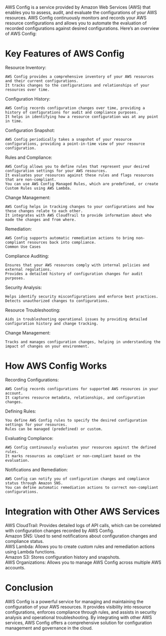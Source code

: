 AWS Config is a service provided by Amazon Web Services (AWS) that enables you to assess, audit, and evaluate the configurations of your AWS resources. AWS Config continuously monitors and records your AWS resource configurations and allows you to automate the evaluation of recorded configurations against desired configurations. Here’s an overview of AWS Config:

# Key Features of AWS Config
Resource Inventory:

    AWS Config provides a comprehensive inventory of your AWS resources and their current configurations.
    It tracks changes to the configurations and relationships of your resources over time.
Configuration History:

    AWS Config records configuration changes over time, providing a history of configurations for audit and compliance purposes.
    It helps in identifying how a resource configuration was at any point in time.
Configuration Snapshot:

    AWS Config periodically takes a snapshot of your resource configurations, providing a point-in-time view of your resource configuration.
Rules and Compliance:

    AWS Config allows you to define rules that represent your desired configuration settings for your AWS resources.
    It evaluates your resources against these rules and flags resources that are non-compliant.
    You can use AWS Config Managed Rules, which are predefined, or create Custom Rules using AWS Lambda.
Change Management:

    AWS Config helps in tracking changes to your configurations and how these changes relate to each other.
    It integrates with AWS CloudTrail to provide information about who made the changes and from where.
Remediation:

    AWS Config supports automatic remediation actions to bring non-compliant resources back into compliance.
    Common Use Cases
Compliance Auditing:

    Ensures that your AWS resources comply with internal policies and external regulations.
    Provides a detailed history of configuration changes for audit purposes.
Security Analysis:

    Helps identify security misconfigurations and enforce best practices.
    Detects unauthorized changes to configurations.
Resource Troubleshooting:

    Aids in troubleshooting operational issues by providing detailed configuration history and change tracking.
Change Management:

    Tracks and manages configuration changes, helping in understanding the impact of changes on your environment.

# How AWS Config Works
Recording Configurations:

    AWS Config records configurations for supported AWS resources in your account.
    It captures resource metadata, relationships, and configuration changes.
Defining Rules:

    You define AWS Config rules to specify the desired configuration settings for your resources.
    Rules can be managed (predefined) or custom.
Evaluating Compliance:

    AWS Config continuously evaluates your resources against the defined rules.
    It marks resources as compliant or non-compliant based on the evaluation.
Notifications and Remediation:

    AWS Config can notify you of configuration changes and compliance status through Amazon SNS.
    You can define automatic remediation actions to correct non-compliant configurations.

# Integration with Other AWS Services <br/>
AWS CloudTrail: Provides detailed logs of API calls, which can be correlated with configuration changes recorded by AWS Config. <br/>
Amazon SNS: Used to send notifications about configuration changes and compliance status.<br/>
AWS Lambda: Allows you to create custom rules and remediation actions using Lambda functions.<br/>
Amazon S3: Stores configuration history and snapshots.<br/>
AWS Organizations: Allows you to manage AWS Config across multiple AWS accounts.<br/>

# Conclusion
AWS Config is a powerful service for managing and maintaining the configuration of your AWS resources. It provides visibility into resource configurations, enforces compliance through rules, and assists in security analysis and operational troubleshooting. By integrating with other AWS services, AWS Config offers a comprehensive solution for configuration management and governance in the cloud.